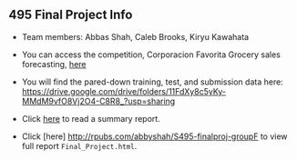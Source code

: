 ## 495 Final Project Info

* Team members: Abbas Shah, Caleb Brooks, Kiryu Kawahata

* You can access the competition, Corporacion Favorita Grocery sales forecasting, [here](https://www.kaggle.com/c/favorita-grocery-sales-forecasting)

* You will find the pared-down training, test, and submission data here: https://drive.google.com/drive/folders/11FdXy8c5yKy-MMdM9vfO8Vj2O4-C8R8_?usp=sharing

* Click [here](write_up.pdf) to read a summary report.

* Click [here] http://rpubs.com/abbyshah/S495-finalproj-groupF to view full report `Final_Project.html`.
